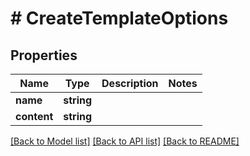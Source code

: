 # # CreateTemplateOptions

## Properties

Name | Type | Description | Notes
------------ | ------------- | ------------- | -------------
**name** | **string** |  | 
**content** | **string** |  | 

[[Back to Model list]](../../README.md#documentation-for-models) [[Back to API list]](../../README.md#documentation-for-api-endpoints) [[Back to README]](../../README.md)


